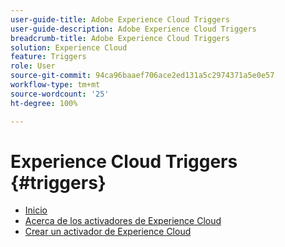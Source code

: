 ```yaml
---
user-guide-title: Adobe Experience Cloud Triggers
user-guide-description: Adobe Experience Cloud Triggers
breadcrumb-title: Adobe Experience Cloud Triggers
solution: Experience Cloud
feature: Triggers
role: User
source-git-commit: 94ca96baaef706ace2ed131a5c2974371a5e0e57
workflow-type: tm+mt
source-wordcount: '25'
ht-degree: 100%

---
```


# Experience Cloud Triggers {#triggers}

* [Inicio](home.md)
* [Acerca de los activadores de Experience Cloud](overview.md)
* [Crear un activador de Experience Cloud](create.md)
